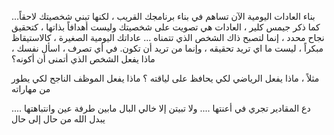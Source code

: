 بناء العادات اليومية الآن تساهم في بناء برنامجك القريب ، لكنها تبني شخصيتك لاحقاً...
كما ذكر جيمس كلير ، العادات هي تصويت على شخصيتك وليست أهدافاً بذاتها ، كتحقيق نجاح محدد ، إنما لتصبح ذاك الشخص الذي تتمناه ... عاداتك اليومية الصغيرة ، كالاستيقاظ مبكراً ، ليست ما اي تريد تحقيقه ، وإنما من تريد أن تكون. في أي تصرف ، اسأل نفسك ، ماذا يفعل الشخص الذي أتمنى أن أكونه؟

مثلاً ، ماذا يفعل الرياضي لكي يحافظ على لياقته ؟ ماذا يفعل الموظف الناجح لكي يطور من مهاراته

دع المقادير تجري في أعنتها .... ولا تبيتن إلا خالي البال
مابين طرفة عين وانتباهتها .... يبدل الله من حال إلى حال
